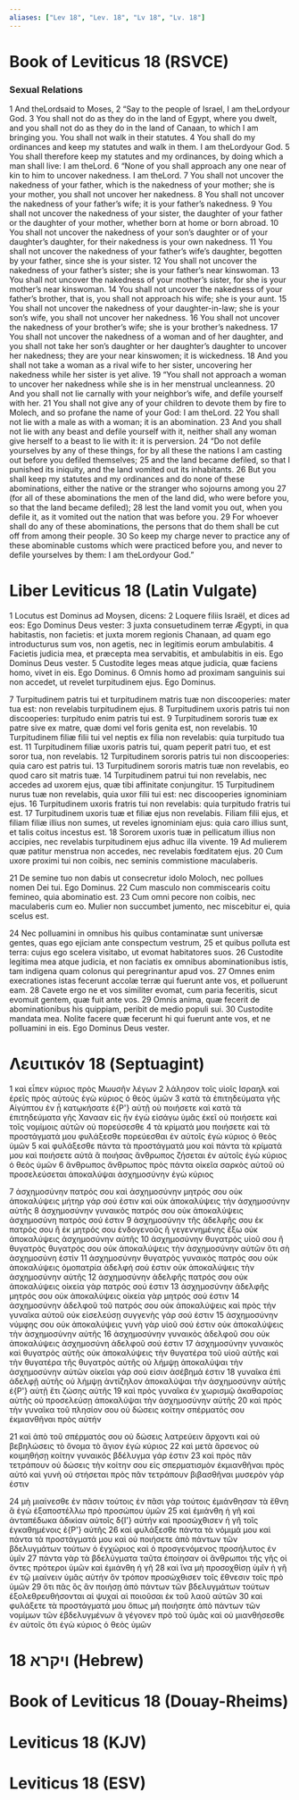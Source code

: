 ```yaml
---
aliases: ["Lev 18", "Lev. 18", "Lv 18", "Lv. 18"]
---
```



# Book of Leviticus 18 (RSVCE)

### Sexual Relations
1 And theLordsaid to Moses,
2 “Say to the people of Israel, I am theLordyour God.
3 You shall not do as they do in the land of Egypt, where you dwelt, and you shall not do as they do in the land of Canaan, to which I am bringing you. You shall not walk in their statutes.
4 You shall do my ordinances and keep my statutes and walk in them. I am theLordyour God.
5 You shall therefore keep my statutes and my ordinances, by doing which a man shall live: I am theLord.
6 “None of you shall approach any one near of kin to him to uncover nakedness. I am theLord.
7 You shall not uncover the nakedness of your father, which is the nakedness of your mother; she is your mother, you shall not uncover her nakedness.
8 You shall not uncover the nakedness of your father’s wife; it is your father’s nakedness.
9 You shall not uncover the nakedness of your sister, the daughter of your father or the daughter of your mother, whether born at home or born abroad.
10 You shall not uncover the nakedness of your son’s daughter or of your daughter’s daughter, for their nakedness is your own nakedness.
11 You shall not uncover the nakedness of your father’s wife’s daughter, begotten by your father, since she is your sister.
12 You shall not uncover the nakedness of your father’s sister; she is your father’s near kinswoman.
13 You shall not uncover the nakedness of your mother’s sister, for she is your mother’s near kinswoman.
14 You shall not uncover the nakedness of your father’s brother, that is, you shall not approach his wife; she is your aunt.
15 You shall not uncover the nakedness of your daughter-in-law; she is your son’s wife, you shall not uncover her nakedness.
16 You shall not uncover the nakedness of your brother’s wife; she is your brother’s nakedness.
17 You shall not uncover the nakedness of a woman and of her daughter, and you shall not take her son’s daughter or her daughter’s daughter to uncover her nakedness; they are your near kinswomen; it is wickedness.
18 And you shall not take a woman as a rival wife to her sister, uncovering her nakedness while her sister is yet alive.
19 “You shall not approach a woman to uncover her nakedness while she is in her menstrual uncleanness.
20 And you shall not lie carnally with your neighbor’s wife, and defile yourself with her.
21 You shall not give any of your children to devote them by fire to Molech, and so profane the name of your God: I am theLord.
22 You shall not lie with a male as with a woman; it is an abomination.
23 And you shall not lie with any beast and defile yourself with it, neither shall any woman give herself to a beast to lie with it: it is perversion.
24 “Do not defile yourselves by any of these things, for by all these the nations I am casting out before you defiled themselves;
25 and the land became defiled, so that I punished its iniquity, and the land vomited out its inhabitants.
26 But you shall keep my statutes and my ordinances and do none of these abominations, either the native or the stranger who sojourns among you
27 (for all of these abominations the men of the land did, who were before you, so that the land became defiled);
28 lest the land vomit you out, when you defile it, as it vomited out the nation that was before you.
29 For whoever shall do any of these abominations, the persons that do them shall be cut off from among their people.
30 So keep my charge never to practice any of these abominable customs which were practiced before you, and never to defile yourselves by them: I am theLordyour God.”


# Liber Leviticus 18 (Latin Vulgate)

1 Locutus est Dominus ad Moysen, dicens:
2 Loquere filiis Israël, et dices ad eos: Ego Dominus Deus vester:
3 juxta consuetudinem terræ Ægypti, in qua habitastis, non facietis: et juxta morem regionis Chanaan, ad quam ego introducturus sum vos, non agetis, nec in legitimis eorum ambulabitis.
4 Facietis judicia mea, et præcepta mea servabitis, et ambulabitis in eis. Ego Dominus Deus vester.
5 Custodite leges meas atque judicia, quæ faciens homo, vivet in eis. Ego Dominus.
6 Omnis homo ad proximam sanguinis sui non accedet, ut revelet turpitudinem ejus. Ego Dominus.

7 Turpitudinem patris tui et turpitudinem matris tuæ non discooperies: mater tua est: non revelabis turpitudinem ejus.
8 Turpitudinem uxoris patris tui non discooperies: turpitudo enim patris tui est.
9 Turpitudinem sororis tuæ ex patre sive ex matre, quæ domi vel foris genita est, non revelabis.
10 Turpitudinem filiæ filii tui vel neptis ex filia non revelabis: quia turpitudo tua est.
11 Turpitudinem filiæ uxoris patris tui, quam peperit patri tuo, et est soror tua, non revelabis.
12 Turpitudinem sororis patris tui non discooperies: quia caro est patris tui.
13 Turpitudinem sororis matris tuæ non revelabis, eo quod caro sit matris tuæ.
14 Turpitudinem patrui tui non revelabis, nec accedes ad uxorem ejus, quæ tibi affinitate conjungitur.
15 Turpitudinem nurus tuæ non revelabis, quia uxor filii tui est: nec discooperies ignominiam ejus.
16 Turpitudinem uxoris fratris tui non revelabis: quia turpitudo fratris tui est.
17 Turpitudinem uxoris tuæ et filiæ ejus non revelabis. Filiam filii ejus, et filiam filiæ illius non sumes, ut reveles ignominiam ejus: quia caro illius sunt, et talis coitus incestus est.
18 Sororem uxoris tuæ in pellicatum illius non accipies, nec revelabis turpitudinem ejus adhuc illa vivente.
19 Ad mulierem quæ patitur menstrua non accedes, nec revelabis fœditatem ejus.
20 Cum uxore proximi tui non coibis, nec seminis commistione maculaberis.

21 De semine tuo non dabis ut consecretur idolo Moloch, nec pollues nomen Dei tui. Ego Dominus.
22 Cum masculo non commiscearis coitu femineo, quia abominatio est.
23 Cum omni pecore non coibis, nec maculaberis cum eo. Mulier non succumbet jumento, nec miscebitur ei, quia scelus est.

24 Nec polluamini in omnibus his quibus contaminatæ sunt universæ gentes, quas ego ejiciam ante conspectum vestrum,
25 et quibus polluta est terra: cujus ego scelera visitabo, ut evomat habitatores suos.
26 Custodite legitima mea atque judicia, et non faciatis ex omnibus abominationibus istis, tam indigena quam colonus qui peregrinantur apud vos.
27 Omnes enim execrationes istas fecerunt accolæ terræ qui fuerunt ante vos, et polluerunt eam.
28 Cavete ergo ne et vos similiter evomat, cum paria feceritis, sicut evomuit gentem, quæ fuit ante vos.
29 Omnis anima, quæ fecerit de abominationibus his quippiam, peribit de medio populi sui.
30 Custodite mandata mea. Nolite facere quæ fecerunt hi qui fuerunt ante vos, et ne polluamini in eis. Ego Dominus Deus vester.


# Λευιτικόν 18 (Septuagint)

1 καὶ εἶπεν κύριος πρὸς Μωυσῆν λέγων
2 λάλησον τοῖς υἱοῖς Ισραηλ καὶ ἐρεῖς πρὸς αὐτούς ἐγὼ κύριος ὁ θεὸς ὑμῶν
3 κατὰ τὰ ἐπιτηδεύματα γῆς Αἰγύπτου ἐν ᾗ κατῳκήσατε ἐ{P'} αὐτῇ οὐ ποιήσετε καὶ κατὰ τὰ ἐπιτηδεύματα γῆς Χανααν εἰς ἣν ἐγὼ εἰσάγω ὑμᾶς ἐκεῖ οὐ ποιήσετε καὶ τοῖς νομίμοις αὐτῶν οὐ πορεύσεσθε
4 τὰ κρίματά μου ποιήσετε καὶ τὰ προστάγματά μου φυλάξεσθε πορεύεσθαι ἐν αὐτοῖς ἐγὼ κύριος ὁ θεὸς ὑμῶν
5 καὶ φυλάξεσθε πάντα τὰ προστάγματά μου καὶ πάντα τὰ κρίματά μου καὶ ποιήσετε αὐτά ἃ ποιήσας ἄνθρωπος ζήσεται ἐν αὐτοῖς ἐγὼ κύριος ὁ θεὸς ὑμῶν
6 ἄνθρωπος ἄνθρωπος πρὸς πάντα οἰκεῖα σαρκὸς αὐτοῦ οὐ προσελεύσεται ἀποκαλύψαι ἀσχημοσύνην ἐγὼ κύριος

7 ἀσχημοσύνην πατρός σου καὶ ἀσχημοσύνην μητρός σου οὐκ ἀποκαλύψεις μήτηρ γάρ σού ἐστιν καὶ οὐκ ἀποκαλύψεις τὴν ἀσχημοσύνην αὐτῆς
8 ἀσχημοσύνην γυναικὸς πατρός σου οὐκ ἀποκαλύψεις ἀσχημοσύνη πατρός σού ἐστιν
9 ἀσχημοσύνην τῆς ἀδελφῆς σου ἐκ πατρός σου ἢ ἐκ μητρός σου ἐνδογενοῦς ἢ γεγεννημένης ἔξω οὐκ ἀποκαλύψεις ἀσχημοσύνην αὐτῆς
10 ἀσχημοσύνην θυγατρὸς υἱοῦ σου ἢ θυγατρὸς θυγατρός σου οὐκ ἀποκαλύψεις τὴν ἀσχημοσύνην αὐτῶν ὅτι σὴ ἀσχημοσύνη ἐστίν
11 ἀσχημοσύνην θυγατρὸς γυναικὸς πατρός σου οὐκ ἀποκαλύψεις ὁμοπατρία ἀδελφή σού ἐστιν οὐκ ἀποκαλύψεις τὴν ἀσχημοσύνην αὐτῆς
12 ἀσχημοσύνην ἀδελφῆς πατρός σου οὐκ ἀποκαλύψεις οἰκεία γὰρ πατρός σού ἐστιν
13 ἀσχημοσύνην ἀδελφῆς μητρός σου οὐκ ἀποκαλύψεις οἰκεία γὰρ μητρός σού ἐστιν
14 ἀσχημοσύνην ἀδελφοῦ τοῦ πατρός σου οὐκ ἀποκαλύψεις καὶ πρὸς τὴν γυναῖκα αὐτοῦ οὐκ εἰσελεύσῃ συγγενὴς γάρ σού ἐστιν
15 ἀσχημοσύνην νύμφης σου οὐκ ἀποκαλύψεις γυνὴ γὰρ υἱοῦ σού ἐστιν οὐκ ἀποκαλύψεις τὴν ἀσχημοσύνην αὐτῆς
16 ἀσχημοσύνην γυναικὸς ἀδελφοῦ σου οὐκ ἀποκαλύψεις ἀσχημοσύνη ἀδελφοῦ σού ἐστιν
17 ἀσχημοσύνην γυναικὸς καὶ θυγατρὸς αὐτῆς οὐκ ἀποκαλύψεις τὴν θυγατέρα τοῦ υἱοῦ αὐτῆς καὶ τὴν θυγατέρα τῆς θυγατρὸς αὐτῆς οὐ λήμψῃ ἀποκαλύψαι τὴν ἀσχημοσύνην αὐτῶν οἰκεῖαι γάρ σού εἰσιν ἀσέβημά ἐστιν
18 γυναῖκα ἐπὶ ἀδελφῇ αὐτῆς οὐ λήμψῃ ἀντίζηλον ἀποκαλύψαι τὴν ἀσχημοσύνην αὐτῆς ἐ{P'} αὐτῇ ἔτι ζώσης αὐτῆς
19 καὶ πρὸς γυναῖκα ἐν χωρισμῷ ἀκαθαρσίας αὐτῆς οὐ προσελεύσῃ ἀποκαλύψαι τὴν ἀσχημοσύνην αὐτῆς
20 καὶ πρὸς τὴν γυναῖκα τοῦ πλησίον σου οὐ δώσεις κοίτην σπέρματός σου ἐκμιανθῆναι πρὸς αὐτήν

21 καὶ ἀπὸ τοῦ σπέρματός σου οὐ δώσεις λατρεύειν ἄρχοντι καὶ οὐ βεβηλώσεις τὸ ὄνομα τὸ ἅγιον ἐγὼ κύριος
22 καὶ μετὰ ἄρσενος οὐ κοιμηθήσῃ κοίτην γυναικός βδέλυγμα γάρ ἐστιν
23 καὶ πρὸς πᾶν τετράπουν οὐ δώσεις τὴν κοίτην σου εἰς σπερματισμὸν ἐκμιανθῆναι πρὸς αὐτό καὶ γυνὴ οὐ στήσεται πρὸς πᾶν τετράπουν βιβασθῆναι μυσερὸν γάρ ἐστιν

24 μὴ μιαίνεσθε ἐν πᾶσιν τούτοις ἐν πᾶσι γὰρ τούτοις ἐμιάνθησαν τὰ ἔθνη ἃ ἐγὼ ἐξαποστέλλω πρὸ προσώπου ὑμῶν
25 καὶ ἐμιάνθη ἡ γῆ καὶ ἀνταπέδωκα ἀδικίαν αὐτοῖς δ{I'} αὐτήν καὶ προσώχθισεν ἡ γῆ τοῖς ἐγκαθημένοις ἐ{P'} αὐτῆς
26 καὶ φυλάξεσθε πάντα τὰ νόμιμά μου καὶ πάντα τὰ προστάγματά μου καὶ οὐ ποιήσετε ἀπὸ πάντων τῶν βδελυγμάτων τούτων ὁ ἐγχώριος καὶ ὁ προσγενόμενος προσήλυτος ἐν ὑμῖν
27 πάντα γὰρ τὰ βδελύγματα ταῦτα ἐποίησαν οἱ ἄνθρωποι τῆς γῆς οἱ ὄντες πρότεροι ὑμῶν καὶ ἐμιάνθη ἡ γῆ
28 καὶ ἵνα μὴ προσοχθίσῃ ὑμῖν ἡ γῆ ἐν τῷ μιαίνειν ὑμᾶς αὐτήν ὃν τρόπον προσώχθισεν τοῖς ἔθνεσιν τοῖς πρὸ ὑμῶν
29 ὅτι πᾶς ὃς ἂν ποιήσῃ ἀπὸ πάντων τῶν βδελυγμάτων τούτων ἐξολεθρευθήσονται αἱ ψυχαὶ αἱ ποιοῦσαι ἐκ τοῦ λαοῦ αὐτῶν
30 καὶ φυλάξετε τὰ προστάγματά μου ὅπως μὴ ποιήσητε ἀπὸ πάντων τῶν νομίμων τῶν ἐβδελυγμένων ἃ γέγονεν πρὸ τοῦ ὑμᾶς καὶ οὐ μιανθήσεσθε ἐν αὐτοῖς ὅτι ἐγὼ κύριος ὁ θεὸς ὑμῶν


# 18 ויקרא (Hebrew)


# Book of Leviticus 18 (Douay-Rheims)


# Leviticus 18 (KJV)


# Leviticus 18 (ESV)


